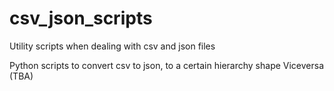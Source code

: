 # csv_json_scripts
Utility scripts when dealing with csv and json files

Python scripts to convert csv to json, to a certain hierarchy shape
Viceversa (TBA)